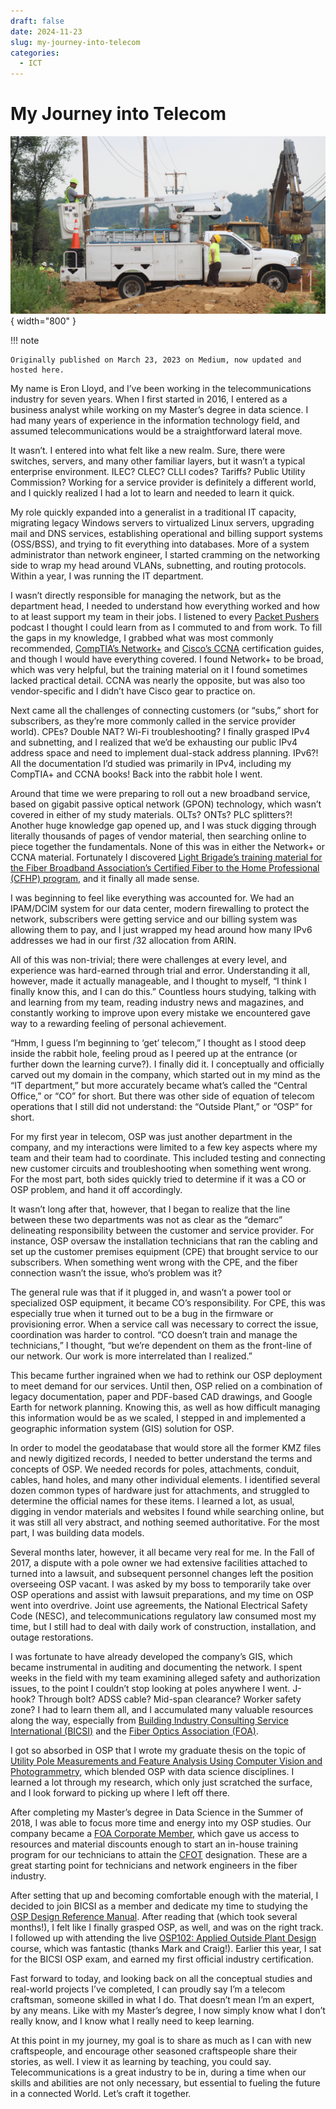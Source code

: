 ```yaml
---
draft: false
date: 2024-11-23
slug: my-journey-into-telecom
categories:
  - ICT
---
```


# My Journey into Telecom

![](/assets/images/my_journey_into_telecom.png){ width="800" }

!!! note

    Originally published on March 23, 2023 on Medium, now updated and hosted here.

My name is Eron Lloyd, and I’ve been working in the telecommunications industry for seven years. When I first started in 2016, I entered as a business analyst while working on my Master’s degree in data science. I had many years of experience in the information technology field, and assumed telecommunications would be a straightforward lateral move.

It wasn’t. I entered into what felt like a new realm. Sure, there were  switches, servers, and many other familiar layers, but it wasn’t a typical enterprise environment. ILEC? CLEC? CLLI codes? Tariffs? Public Utility Commission? Working for a service provider is definitely a different world, and I quickly realized I had a lot to learn and needed to learn it quick.

<!-- more -->

My role quickly expanded into a generalist in a traditional IT capacity, migrating legacy Windows servers to virtualized Linux servers, upgrading mail and DNS services, establishing operational and billing support systems (OSS/BSS), and trying to fit everything into databases. More of a system administrator than network engineer, I started cramming on the networking side to wrap my head around VLANs, subnetting, and routing protocols. Within a year, I was running the IT department.

I wasn’t directly responsible for managing the network, but as the department head, I needed to understand how everything worked and how to at least support my team in their jobs. I listened to every [Packet Pushers](https://www.packetpushers.net/) podcast I thought I could learn from as I commuted to and from work. To fill the gaps in my knowledge, I grabbed what was most commonly recommended, [CompTIA’s Network+](https://www.comptia.org/certifications/network) and [Cisco’s CCNA](https://www.cisco.com/c/en/us/training-events/training-certifications/certifications/associate/ccna.html) certification guides, and though I would have everything covered. I 
found Network+ to be broad, which was very helpful, but the training material on it I found sometimes lacked practical detail. CCNA was nearly the opposite, but was also too vendor-specific and I didn’t have Cisco gear to practice on.

Next came all the challenges of connecting customers (or “subs,” short for subscribers, as they’re more commonly called in the service provider world). CPEs? Double NAT? Wi-Fi troubleshooting? I finally grasped IPv4 and subnetting, and I realized that we’d be exhausting our public IPv4 address space and need to implement dual-stack address planning. IPv6?! All the documentation I’d studied was primarily in IPv4, including my CompTIA+ and CCNA books! Back into the rabbit hole I went.

Around that time we were preparing to roll out a new broadband service, based on gigabit passive optical network (GPON) technology, which wasn’t covered in either of my study materials. OLTs? ONTs? PLC splitters?! Another huge knowledge gap opened up, and I was stuck digging through 
literally thousands of pages of vendor material, then searching online to piece together the fundamentals. None of this was in either the Network+ or CCNA material. Fortunately I discovered [Light Brigade’s training material for the Fiber Broadband Association’s Certified Fiber to the Home Professional (CFHP) program](https://www.fiberbroadband.org/page/cfhp-and-service-provider-network-certification), and it finally all made sense.

I was beginning to feel like everything was accounted for. We had an IPAM/DCIM system for our data center, modern firewalling to protect the network, subscribers were getting service and our billing system was allowing them to pay, and I just wrapped my head around how many IPv6 addresses we had in our first /32 allocation from ARIN.

All of this was non-trivial; there were challenges at every level, and experience was hard-earned through trial and error. Understanding it all, however, made it actually manageable, and I thought to myself, “I think I finally know this, and I can do this.” Countless hours studying, talking with and learning from my team, reading industry news and magazines, and constantly working to improve upon every mistake we encountered gave way to a rewarding feeling of personal achievement.

“Hmm, I guess I’m beginning to ‘get’ telecom,” I thought as I stood deep inside the rabbit hole, feeling proud as I peered up at the entrance (or further down the learning curve?). I finally did it. I conceptually and officially carved out my domain in the company, which started out in my mind as the “IT department,” but more accurately became what’s called the “Central Office,” or “CO” for short. But there was other side of equation of telecom operations that I still did not understand: the 
“Outside Plant,” or “OSP” for short.

For my first year in telecom, OSP was just another department in the company, and my interactions were limited to a few key aspects where my team and their team had to coordinate. This included testing and connecting new customer circuits and troubleshooting when something went wrong. For the most part, both sides quickly tried to determine if it was a CO or OSP problem, and hand it off accordingly.

It wasn’t long after that, however, that I began to realize that the line between these two departments was not as clear as the “demarc” delineating responsibility between the customer and service provider. For instance, OSP oversaw the installation technicians that ran the cabling and set up the customer premises equipment (CPE) that brought service to our subscribers. When something went wrong with the CPE, and the fiber connection wasn’t the issue, who’s problem was it?

The general rule was that if it plugged in, and wasn’t a power tool or specialized OSP equipment, it became CO’s responsibility. For CPE, this was especially true when it turned out to be a bug in the firmware or provisioning error. When a service call was necessary to correct the issue, coordination was harder to control. “CO doesn’t train and manage the technicians,” I thought, “but we’re dependent on them as the front-line of our network. Our work is more interrelated than I 
realized.”

This became further ingrained when we had to rethink our OSP deployment to meet demand for our services. Until then, OSP relied on a combination of legacy documentation, paper and PDF-based CAD drawings, and Google Earth for network planning. Knowing this, as well as how difficult 
managing this information would be as we scaled, I stepped in and implemented a geographic information system (GIS) solution for OSP.

In order to model the geodatabase that would store all the former KMZ files and newly digitized records, I needed to better understand the terms and concepts of OSP. We needed records for poles, attachments, conduit, cables, hand holes, and many other individual elements. I identified several dozen common types of hardware just for attachments, and struggled to determine the official names for these items. I learned a lot, as usual, digging in vendor materials and websites I found while searching online, but it was still all very abstract, and nothing seemed authoritative. For the most part, I was building data models.

Several months later, however, it all became very real for me. In the Fall of 2017, a dispute with a pole owner we had extensive facilities attached to turned into a lawsuit, and subsequent personnel changes left the position overseeing OSP vacant. I was asked by my boss to temporarily take over OSP operations and assist with lawsuit preparations, and my time on OSP went into overdrive. Joint use agreements, the National Electrical Safety Code (NESC), and telecommunications regulatory law consumed most my time, but I still had to deal with daily work of construction, installation, and outage restorations.

I was fortunate to have already developed the company’s GIS, which became instrumental in auditing and documenting the network. I spent weeks in the field with my team examining alleged safety and authorization issues, to the point I couldn’t stop looking at poles anywhere I went. J-hook? Through bolt? ADSS cable? Mid-span clearance? Worker safety zone? I had to learn them all, and I accumulated many valuable resources along the way, especially from [Building Industry Consulting Service International (BICSI)](https://www.bicsi.org/) and the [Fiber Optics Association (FOA)](https://www.foa.org/).

I got so absorbed in OSP that I wrote my graduate thesis on the topic of [Utility Pole Measurements and Feature Analysis Using Computer Vision and Photogrammetry,](https://gitlab.com/eronlloyd/polevision/-/raw/master/reports/Eron%20Lloyd--Final%20Report.pdf) which blended OSP with data science disciplines. I learned a lot through my research, which only just scratched the surface, and I look forward to picking up where I left off there.

After completing my Master’s degree in Data Science in the Summer of 2018, I was able to focus more time and energy into my OSP studies. Our company became a [FOA Corporate Member](https://foa.org/corporate.html),
 which gave us access to resources and material discounts enough to start an in-house training program for our technicians to attain the [CFOT](https://foa.org/cfot.htm) designation. These are a great starting point for technicians and network engineers in the fiber industry.

After setting that up and becoming comfortable enough with the material, I decided to join BICSI as a member and dedicate my time to studying the [OSP Design Reference Manual](https://www.bicsi.org/education-certification/education-@-bicsi-learning-academy/technical-publications/outside-plant-design). After reading that (which took several months!), I felt like I finally grasped OSP, as well, and was on the right track. I followed up with attending the live [OSP102: Applied Outside Plant Design](https://www.bicsi.org/education-certification/education-@-bicsi-learning-academy/courses/face-to-face/osp102) course, which was fantastic (thanks Mark and Craig!). Earlier this year, I sat for the BICSI OSP exam, and earned my first official industry certification.

Fast forward to today, and looking back on all the conceptual studies and real-world projects I’ve completed, I can proudly say I’m a telecom craftsman, someone skilled in what I do. That doesn’t mean I’m an expert, by any means. Like with my Master’s degree, I now simply know what I don’t really know, and I know what I really need to keep learning.

At this point in my journey, my goal is to share as much as I can with new craftspeople, and encourage other seasoned craftspeople share their stories, as well. I view it as learning by teaching, you could say. Telecommunications is a great industry to be in, during a time when our skills and abilities are not only necessary, but essential to fueling the future in a connected World. Let’s craft it together.

